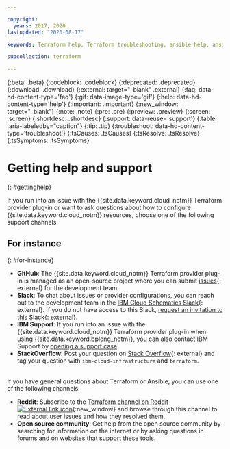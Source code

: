 ```yaml
---

copyright:
  years: 2017, 2020
lastupdated: "2020-08-17"

keywords: Terraform help, Terraform troubleshooting, ansible help, ansible troubleshooting

subcollection: terraform

---
```


{:beta: .beta}
{:codeblock: .codeblock}
{:deprecated: .deprecated}
{:download: .download}
{:external: target="_blank" .external}
{:faq: data-hd-content-type='faq'}
{:gif: data-image-type='gif'}
{:help: data-hd-content-type='help'}
{:important: .important}
{:new_window: target="_blank"}
{:note: .note}
{:pre: .pre}
{:preview: .preview}
{:screen: .screen}
{:shortdesc: .shortdesc}
{:support: data-reuse='support'}
{:table: .aria-labeledby="caption"}
{:tip: .tip}
{:troubleshoot: data-hd-content-type='troubleshoot'}
{:tsCauses: .tsCauses}
{:tsResolve: .tsResolve}
{:tsSymptoms: .tsSymptoms}


# Getting help and support 
{: #gettinghelp}

If you run into an issue with the {{site.data.keyword.cloud_notm}} Terraform provider plug-in or want to ask questions about how to configure {{site.data.keyword.cloud_notm}} resources, choose one of the following support channels:  

## For instance
{: #for-instance}

- **GitHub**: The {{site.data.keyword.cloud_notm}} Terraform provider plug-in is managed as an open-source project where you can submit [issues](https://github.com/IBM-Cloud/terraform-provider-ibm/issues){: external} for the development team. 
- **Slack**: To chat about issues or provider configurations, you can reach out to the development team in the [IBM Cloud Schematics Slack](https://ibm-cloud-schematics.slack.com/){: external}. If you do not have access to this Slack, [request an invitation to this Slack](https://cloud.ibm.com/schematics/slack){: external}.	 
- **IBM Support**: If you run into an issue with the {{site.data.keyword.cloud_notm}} Terraform provider plug-in when using {{site.data.keyword.bplong_notm}}, you can also contact IBM Support by [opening a support case](/docs/get-support?topic=get-support-getting-customer-support#getting-customer-support). 
- **StackOverflow**: Post your question on [Stack Overflow](http://stackoverflow.com/search?q=ibm-cloud-infrastructure+terraform){: external} and tag your question with `ibm-cloud-infrastructure` and `terraform`.

</br>
If you have general questions about Terraform or Ansible, you can use one of the following channels: 

- **Reddit**:  Subscribe to the [Terraform channel on Reddit ![External link icon](../icons/launch-glyph.svg "External link icon")](https://www.reddit.com/r/Terraform/){:new_window} and browse through this channel to read about user issues and how they resolved them. 
- **Open source community**: Get help from the open source community by searching for information on the internet or by asking questions in forums and on websites that support these tools.

